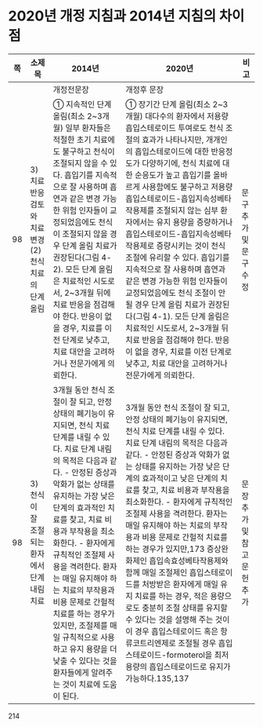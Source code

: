 # 2020년 개정 지침과 2014년 지침의 차이점

| 쪽 | 소제목 | 2014년 | 2020년 | 비고 |
|---|---|---|---|---|
| | | 개정전문장 | 개정후 문장 | |
| 98 | 3) 치료 반응 검토와 치료 변경<br>(2) 천식 치료의 단계 올림 | ① 지속적인 단계 올림(최소 2~3개월) 일부 환자들은 적절한 초기 치료에도 불구하고 천식이 조절되지 않을 수 있다. 흡입기를 지속적으로 잘 사용하며 흡연과 같은 변경 가능한 위험 인자들이 교정되었음에도 천식이 조절되지 않을 경우 단계 올림 치료가 권장된다(그림 4-2). 모든 단계 올림은 치료적인 시도로서, 2~3개월 뒤에 치료 반응을 점검해야 한다. 반응이 없을 경우, 치료를 이전 단계로 낮추고, 치료 대안을 고려하거나 전문가에게 의뢰한다. | ① 장기간 단계 올림(최소 2~3개월) 대다수의 환자에서 저용량 흡입스테로이드 투여로도 천식 조절의 효과가 나타나지만, 개개인의 흡입스테로이드에 대한 반응정도가 다양하기에, 천식 치료에 대한 순응도가 높고 흡입기를 올바르게 사용함에도 불구하고 저용량 흡입스테로이드-흡입지속성베타작용제를 조절되지 않는 심부 환자에서는 유지 용량을 증량하거나 흡입스테로이드-흡입지속성베타작용제로 증량시키는 것이 천식 조절에 유리할 수 있다. 흡입기를 지속적으로 잘 사용하며 흡연과 같은 변경 가능한 위험 인자들이 교정되었음에도 천식 조절이 안 될 경우 단계 올림 치료가 권장된다(그림 4-1). 모든 단계 올림은 치료적인 시도로서, 2~3개월 뒤 치료 반응을 점검해야 한다. 반응이 없을 경우, 치료를 이전 단계로 낮추고, 치료 대안을 고려하거나 전문가에게 의뢰한다. | 문구추가 및 문구수정 |
| 98 | 3) 천식이 잘 조절되는 환자에서 단계 내림 치료 | 3개월 동안 천식 조절이 잘 되고, 안정 상태의 폐기능이 유지되면, 천식 치료 단계를 내릴 수 있다. 치료 단계 내림의 목적은 다음과 같다. - 안정된 증상과 악화가 없는 상태를 유지하는 가장 낮은 단계의 효과적인 치료를 찾고, 치료 비용과 부작용을 최소화한다. - 환자에게 규칙적인 조절제 사용을 격려한다. 환자는 매일 유지해야 하는 치료의 부작용과 비용 문제로 간헐적 치료를 하는 경우가 있지만, 조절제를 매일 규칙적으로 사용하고 유지 용량을 더 낮출 수 있다는 것을 환자들에게 알려주는 것이 치료에 도움이 된다. | 3개월 동안 천식 조절이 잘 되고, 안정 상태의 폐기능이 유지되면, 천식 치료 단계를 내릴 수 있다. 치료 단계 내림의 목적은 다음과 같다. - 안정된 증상과 악화가 없는 상태를 유지하는 가장 낮은 단계의 효과적이고 낮은 단계의 치료를 찾고, 치료 비용과 부작용을 최소화한다. - 환자에게 규칙적인 조절제 사용을 격려한다. 환자는 매일 유지해야 하는 치료의 부작용과 비용 문제로 간헐적 치료를 하는 경우가 있지만,173 증상완화제인 흡입속효성베타작용제와 함께 매일 조절제인 흡입스테로이드를 처방받은 환자에게 매일 유지 치료를 하는 경우, 적은 용량으로도 충분히 조절 상태를 유지할 수 있다는 것을 설명해 주는 것이 이 경우 흡입스테로이드 혹은 항류코트리엔제로 조절될 경우 흡입스테로이드-formoterol을 최저용량의 흡입스테로이드로 유지가 가능하다.135,137 | 문장추가 및 참고문헌 추가 |

<PAGE>214
